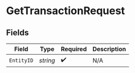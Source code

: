 # GetTransactionRequest


## Fields

| Field              | Type               | Required           | Description        |
| ------------------ | ------------------ | ------------------ | ------------------ |
| `EntityID`         | *string*           | :heavy_check_mark: | N/A                |